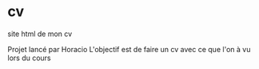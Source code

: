 # cv
site html de mon cv 

Projet lancé par Horacio
L'objectif est de faire un cv avec ce que l'on à vu lors du cours
